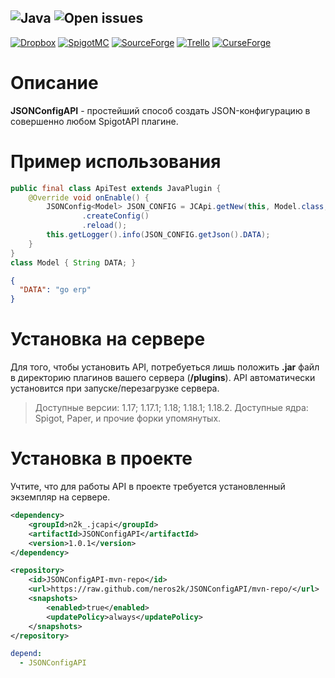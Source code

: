![Java](https://img.shields.io/badge/Java%20version-16-orange)
![Open issues](https://img.shields.io/github/issues-raw/neros2k/JSONConfigAPI)
---
[![Dropbox](https://img.shields.io/badge/JSONConfigAPI-Dropbox-blue)](https://www.dropbox.com/sh/3uyt17utxbgdkwy/AACg-CP17dqd0U64yFHkiU1Za?dl=0)
[![SpigotMC](https://img.shields.io/badge/JSONConfigAPI-SpigotMC-yellow)]()
[![SourceForge](https://img.shields.io/badge/JSONConfigAPI-SourceForge-orange)]()
[![Trello](https://img.shields.io/badge/JSONConfigAPI-Trello-blue)](https://trello.com/c/jMOOAFJh/15-jsonconfigapi)
[![CurseForge](https://img.shields.io/badge/JSONConfigAPI-CurseForge-green)]()

# Описание
**JSONConfigAPI** - простейший способ создать JSON-конфигурацию в совершенно любом SpigotAPI плагине.

# Пример использования
```java
public final class ApiTest extends JavaPlugin {
    @Override void onEnable() {
        JSONConfig<Model> JSON_CONFIG = JCApi.getNew(this, Model.class, "config.json").get()
                .createConfig()
                .reload();
        this.getLogger().info(JSON_CONFIG.getJson().DATA);
    }
}
class Model { String DATA; }
```
```json
{
  "DATA": "go erp"
}
```

# Установка на сервере
Для того, чтобы установить API, потребуеться лишь положить **.jar** файл в директорию плагинов вашего сервера (**/plugins**). API автоматически установится при запуске/перезагрузке сервера.
> Доступные версии: 1.17; 1.17.1; 1.18; 1.18.1; 1.18.2. Доступные ядра: Spigot, Paper, и прочие форки упомянутых.

# Установка в проекте
Учтите, что для работы API в проекте требуется установленный экземпляр на сервере.
```xml
<dependency>
    <groupId>n2k_.jcapi</groupId>
    <artifactId>JSONConfigAPI</artifactId>
    <version>1.0.1</version>
</dependency>
```
```xml
<repository>
    <id>JSONConfigAPI-mvn-repo</id>
    <url>https://raw.github.com/neros2k/JSONConfigAPI/mvn-repo/</url>
    <snapshots>
        <enabled>true</enabled>
        <updatePolicy>always</updatePolicy>
    </snapshots>
</repository>
```
```yml
depend:
  - JSONConfigAPI
```

